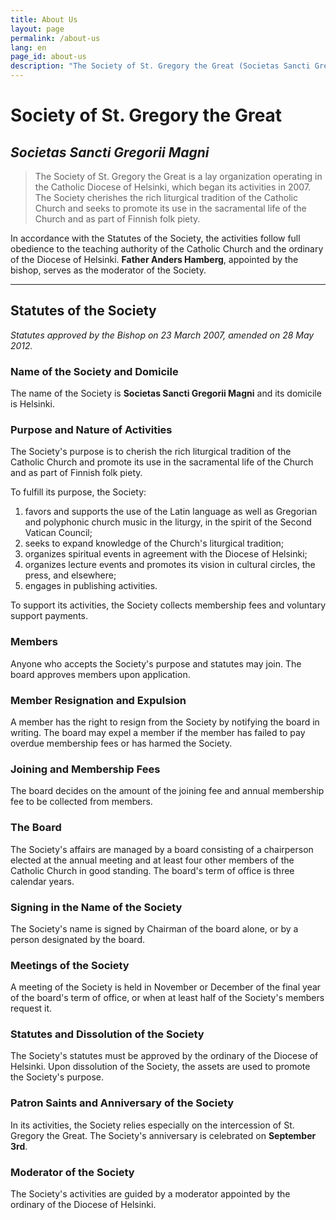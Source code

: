 ```yaml
---
title: About Us
layout: page
permalink: /about-us
lang: en
page_id: about-us
description: "The Society of St. Gregory the Great (Societas Sancti Gregorii Magni) is an association in the Catholic Diocese of Helsinki that cherishes the rich liturgical tradition of the Catholic Church and promotes the use of the Traditional Latin Mass in Finland."
---
```


# Society of St. Gregory the Great
## *Societas Sancti Gregorii Magni*

> The Society of St. Gregory the Great is a lay organization operating in the Catholic Diocese of Helsinki, which began its activities in 2007. The Society cherishes the rich liturgical tradition of the Catholic Church and seeks to promote its use in the sacramental life of the Church and as part of Finnish folk piety.

In accordance with the Statutes of the Society, the activities follow full obedience to the teaching authority of the Catholic Church and the ordinary of the Diocese of Helsinki. **Father Anders Hamberg**, appointed by the bishop, serves as the moderator of the Society.

---

## Statutes of the Society

*Statutes approved by the Bishop on 23 March 2007, amended on 28 May 2012.*

### Name of the Society and Domicile
The name of the Society is **Societas Sancti Gregorii Magni** and its domicile is Helsinki.

### Purpose and Nature of Activities
The Society's purpose is to cherish the rich liturgical tradition of the Catholic Church and promote its use in the sacramental life of the Church and as part of Finnish folk piety.

To fulfill its purpose, the Society:
1. favors and supports the use of the Latin language as well as Gregorian and polyphonic church music in the liturgy, in the spirit of the Second Vatican Council;
2. seeks to expand knowledge of the Church's liturgical tradition;
3. organizes spiritual events in agreement with the Diocese of Helsinki;
4. organizes lecture events and promotes its vision in cultural circles, the press, and elsewhere;
5. engages in publishing activities.

To support its activities, the Society collects membership fees and voluntary support payments.

### Members
Anyone who accepts the Society's purpose and statutes may join. The board approves members upon application.

### Member Resignation and Expulsion
A member has the right to resign from the Society by notifying the board in writing. The board may expel a member if the member has failed to pay overdue membership fees or has harmed the Society.

### Joining and Membership Fees
The board decides on the amount of the joining fee and annual membership fee to be collected from members.

### The Board
The Society's affairs are managed by a board consisting of a chairperson elected at the annual meeting and at least four other members of the Catholic Church in good standing. The board's term of office is three calendar years.

### Signing in the Name of the Society
The Society's name is signed by Chairman of the board alone, or by a person designated by the board.

### Meetings of the Society
A meeting of the Society is held in November or December of the final year of the board's term of office, or when at least half of the Society's members request it.

### Statutes and Dissolution of the Society
The Society's statutes must be approved by the ordinary of the Diocese of Helsinki. Upon dissolution of the Society, the assets are used to promote the Society's purpose.

### Patron Saints and Anniversary of the Society
In its activities, the Society relies especially on the intercession of St. Gregory the Great. The Society's anniversary is celebrated on **September 3rd**.

### Moderator of the Society
The Society's activities are guided by a moderator appointed by the ordinary of the Diocese of Helsinki.
